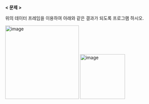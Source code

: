 **< 문제 >**

위의 데이터 프레임을 이용하여 아래와 같은 결과가 되도록 프로그램 하시오.

<img width="233" alt="image" src="https://user-images.githubusercontent.com/87634136/176227847-4385609a-97e5-485f-9371-1e4afff9fd52.png">

<img width="142" alt="image" src="https://user-images.githubusercontent.com/87634136/176227899-2b454c2a-fd14-4279-b001-f92f05d2cfa4.png">


